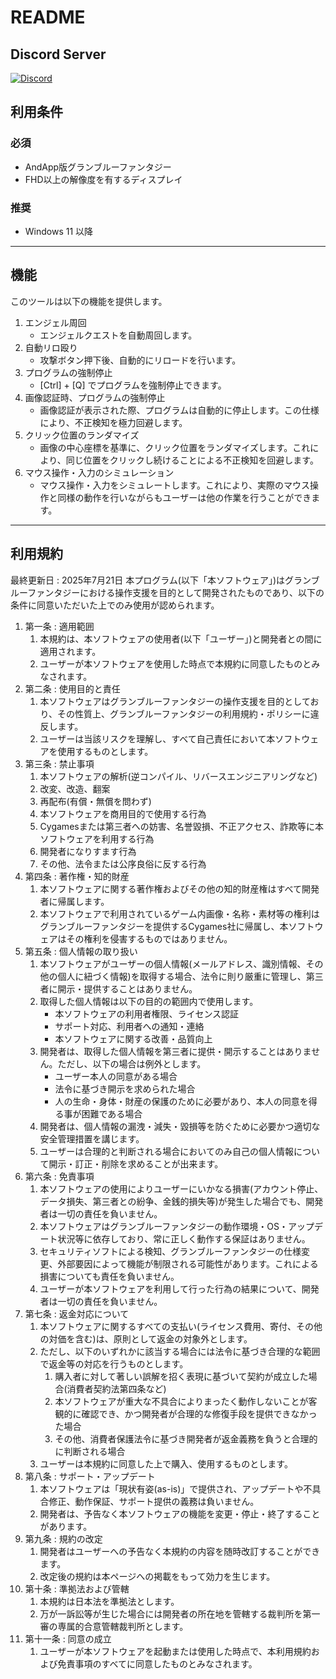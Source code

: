 # README
## Discord Server
[![Discord](https://img.shields.io/discord/1398094112871157792?label=Discord&logo=discord&style=flat)](https://discord.gg/QcnZaxR3HE)

## 利用条件
### 必須
+ AndApp版グランブルーファンタジー
+ FHD以上の解像度を有するディスプレイ

### 推奨
+ Windows 11 以降

---

## 機能
このツールは以下の機能を提供します。

1. エンジェル周回
    - エンジェルクエストを自動周回します。
2. 自動リロ殴り
    - 攻撃ボタン押下後、自動的にリロードを行います。
3. プログラムの強制停止
    - [Ctrl] + [Q] でプログラムを強制停止できます。
4. 画像認証時、プログラムの強制停止
    - 画像認証が表示された際、プログラムは自動的に停止します。この仕様により、不正検知を極力回避します。
5. クリック位置のランダマイズ
    - 画像の中心座標を基準に、クリック位置をランダマイズします。これにより、同じ位置をクリックし続けることによる不正検知を回避します。
6. マウス操作・入力のシミュレーション
    - マウス操作・入力をシミュレートします。これにより、実際のマウス操作と同様の動作を行いながらもユーザーは他の作業を行うことができます。

---

## 利用規約
最終更新日 : 2025年7月21日
本プログラム(以下「本ソフトウェア」)はグランブルーファンタジーにおける操作支援を目的として開発されたものであり、以下の条件に同意いただいた上でのみ使用が認められます。  

1. 第一条 : 適用範囲
    1. 本規約は、本ソフトウェアの使用者(以下「ユーザー」)と開発者との間に適用されます。
    2. ユーザーが本ソフトウェアを使用した時点で本規約に同意したものとみなされます。
2. 第二条 : 使用目的と責任
    1. 本ソフトウェアはグランブルーファンタジーの操作支援を目的としており、その性質上、グランブルーファンタジーの利用規約・ポリシーに違反します。
    2. ユーザーは当該リスクを理解し、すべて自己責任において本ソフトウェアを使用するものとします。
3. 第三条 : 禁止事項
    1. 本ソフトウェアの解析(逆コンパイル、リバースエンジニアリングなど)
    2. 改変、改造、翻案
    3. 再配布(有償・無償を問わず)
    4. 本ソフトウェアを商用目的で使用する行為
    5. Cygamesまたは第三者への妨害、名誉毀損、不正アクセス、詐欺等に本ソフトウェアを利用する行為
    6. 開発者になりすます行為
    7. その他、法令または公序良俗に反する行為
4. 第四条 : 著作権・知的財産
    1. 本ソフトウェアに関する著作権およびその他の知的財産権はすべて開発者に帰属します。
    2. 本ソフトウェアで利用されているゲーム内画像・名称・素材等の権利はグランブルーファンタジーを提供するCygames社に帰属し、本ソフトウェアはその権利を侵害するものではありません。
5. 第五条 : 個人情報の取り扱い
    1. 本ソフトウェアがユーザーの個人情報(メールアドレス、識別情報、その他の個人に紐づく情報)を取得する場合、法令に則り厳重に管理し、第三者に開示・提供することはありません。
    2. 取得した個人情報は以下の目的の範囲内で使用します。
        - 本ソフトウェアの利用者権限、ライセンス認証
        - サポート対応、利用者への通知・連絡
        - 本ソフトウェアに関する改善・品質向上
    3. 開発者は、取得した個人情報を第三者に提供・開示することはありません。ただし、以下の場合は例外とします。
        - ユーザー本人の同意がある場合
        - 法令に基づき開示を求められた場合
        - 人の生命・身体・財産の保護のために必要があり、本人の同意を得る事が困難である場合
    4. 開発者は、個人情報の漏洩・減失・毀損等を防ぐために必要かつ適切な安全管理措置を講じます。
    5. ユーザーは合理的と判断される場合においてのみ自己の個人情報について開示・訂正・削除を求めることが出来ます。
6. 第六条 : 免責事項
    1. 本ソフトウェアの使用によりユーザーにいかなる損害(アカウント停止、データ損失、第三者との紛争、金銭的損失等)が発生した場合でも、開発者は一切の責任を負いません。
    2. 本ソフトウェアはグランブルーファンタジーの動作環境・OS・アップデート状況等に依存しており、常に正しく動作する保証はありません。
    3. セキュリティソフトによる検知、グランブルーファンタジーの仕様変更、外部要因によって機能が制限される可能性があります。これによる損害についても責任を負いません。
    4. ユーザーが本ソフトウェアを利用して行った行為の結果について、開発者は一切の責任を負いません。
7. 第七条 : 返金対応について
    1. 本ソフトウェアに関するすべての支払い(ライセンス費用、寄付、その他の対価を含む)は、原則として返金の対象外とします。
    2. ただし、以下のいずれかに該当する場合には法令に基づき合理的な範囲で返金等の対応を行うものとします。
        1. 購入者に対して著しい誤解を招く表現に基づいて契約が成立した場合(消費者契約法第四条など)
        2. 本ソフトウェアが重大な不具合によりまったく動作しないことが客観的に確認でき、かつ開発者が合理的な修復手段を提供できなかった場合
        3. その他、消費者保護法令に基づき開発者が返金義務を負うと合理的に判断される場合
    3. ユーザーは本規約に同意した上で購入、使用するものとします。
8. 第八条 : サポート・アップデート
    1. 本ソフトウェアは「現状有姿(as-is)」で提供され、アップデートや不具合修正、動作保証、サポート提供の義務は負いません。
    2. 開発者は、予告なく本ソフトウェアの機能を変更・停止・終了することがあります。
9. 第九条 : 規約の改定
    1. 開発者はユーザーへの予告なく本規約の内容を随時改訂することができます。
    2. 改定後の規約は本ページへの掲載をもって効力を生じます。
10. 第十条 : 準拠法および管轄
    1. 本規約は日本法を準拠法とします。
    2. 万が一訴訟等が生じた場合には開発者の所在地を管轄する裁判所を第一審の専属的合意管轄裁判所とします。
11. 第十一条 : 同意の成立
    1. ユーザーが本ソフトウェアを起動または使用した時点で、本利用規約および免責事項のすべてに同意したものとみなされます。
